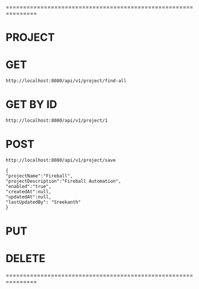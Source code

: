 ===============================================================
# PROJECT
# GET
	http://localhost:8080/api/v1/project/find-all
	
# GET BY ID
	http://localhost:8080/api/v1/project/1
	
# POST
	http://localhost:8080/api/v1/project/save
	
	{
    "projectName":"Fireball",
    "projectDescription":"Fireball Automation",
    "enabled":"true",
    "createdAt":null,
    "updatedAt":null,
    "lastUpdatedBy": "Sreekanth"
	}
	
# PUT

# DELETE

===============================================================